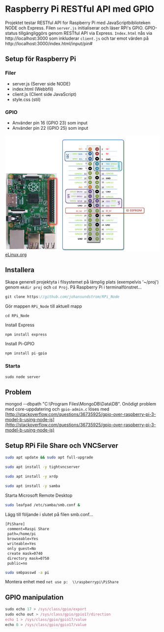 # Raspberry Pi RESTful API med GPIO
Projektet testar RESTful API for Raspberry Pi med JavaScriptbiblioteken NODE och Express. Filen ```server.js``` initialiserar och läser RPi's GPIO. GPIO-status tillgängliggörs genom RESTful API via Express. ```Index.html``` nås via http://localhost:3000 som inkluderar ```client.js``` och tar emot värden på http://localhost:3000/index.html/input/pin#

## Setup för Raspberry Pi

### Filer
* server.js (Server side NODE)
* index.html (Webbfil)
* client.js (Client side JavaScript)
* style.css (stil)

### GPIO
* Använder pin 16 (GPIO 23) som input
* Använder pin 22 (GPIO 25) som input

![GPIO](images/GPIO2.png)
[eLinux.org](http://elinux.org/RPi_Low-level_peripherals)

## Installera
Skapa generell projektyta i filsystemet på lämplig plats (exempelvis '~/proj') genom ```mkdir proj``` och ```cd Proj```. På Raspberry Pi i terminalfönstret...
```javascript
git clone https://github.com/johansundstrom/RPi_Node
```
Gör mappen ```RPi_Node``` till aktuell mapp 
```dos
cd RPi_Node
```
Install Express
```javascript
npm install express
```
Install Pi-GPIO
```javascript
npm install pi-gpio
```

### Starta
```javascript
sudo node server
```
## Problem
mongod --dbpath "C:\Program Files\MongoDB\Data\DB". Onödigt problem med core-uppdatering och ```gpio-admin.c``` löses med [http://stackoverflow.com/questions/36735925/gpio-over-raspberry-pi-3-model-b-using-node-js](http://stackoverflow.com/questions/36735925/gpio-over-raspberry-pi-3-model-b-using-node-js)

## Setup RPi File Share och VNCServer
```bash
sudo apt update && sudo apt full-upgrade
```
```bash
sudo apt install -y tightvncserver
```
```bash
sudo apt install -y xrdp
```
```bash
sudo apt install -y samba
```
Starta Microsoft Remote Desktop
```bash
sudo leafpad /etc/samba/smb.conf &
```
Lägg till följande i slutet på filen smb.conf...
```
[PiShare]
 comment=Raspi Share
 path=/home/pi
 browseable=Yes
 writeable=Yes
 only guest=No
 create mask=0740
 directory mask=0750
 public=no
 ```
```bash
sudo smbpasswd -a pi
```
Montera enhet med ```net use p:  \\raspberrypi\PiShare``` 
## GPIO manipulation
```javascript
sudo echo 17 > /sys/class/gpio/export
sudo echo out > /sys/class/gpio/gpio17/direction
echo 1 > /sys/class/gpio/gpio17/value
echo 0 > /sys/class/gpio/gpio17/value
```
